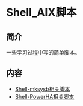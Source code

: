 # Shell_AIX脚本

## 简介
一些学习过程中写的简单脚本。

## 内容
- [Shell-mksysb相关脚本](https://ebook.big1000.com/09-Shell%E8%84%9A%E6%9C%AC/03-Shell_AIX%E8%84%9A%E6%9C%AC/01-Shell-mksysb%E7%9B%B8%E5%85%B3%E8%84%9A%E6%9C%AC.html)
- [Shell-PowerHA相关脚本](https://ebook.big1000.com/09-Shell%E8%84%9A%E6%9C%AC/03-Shell_AIX%E8%84%9A%E6%9C%AC/02-Shell-PowerHA%E7%9B%B8%E5%85%B3%E8%84%9A%E6%9C%AC.html)
